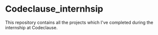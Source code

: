 # Codeclause_internhsip
This repository contains all the projects which I've completed during the internship at Codeclause.
